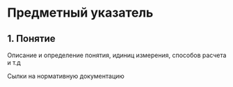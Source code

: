 # Предметный указатель

## 1. Понятие

Описание и определение понятия, идиниц измерения, способов расчета и т.д

Сылки на нормативную документацию